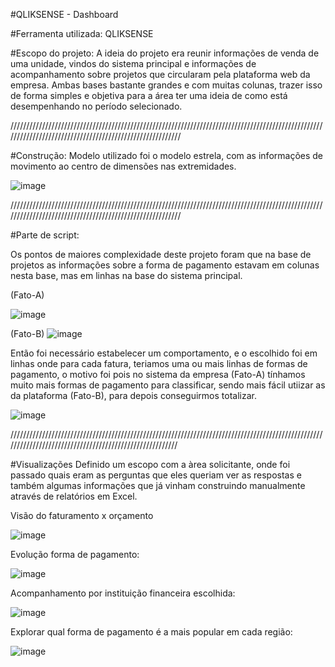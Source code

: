 #QLIKSENSE - Dashboard

#Ferramenta utilizada: QLIKSENSE

#Escopo do projeto:
A ideia do projeto era reunir informações de venda de uma unidade, vindos do sistema principal e informações de acompanhamento sobre projetos que circularam pela 
plataforma web da empresa. Ambas bases bastante grandes e com muitas colunas, trazer isso de forma simples e objetiva para a área ter uma ideia de como está 
desempenhando no período selecionado.

/////////////////////////////////////////////////////////////////////////////////////////////////////////////////////////////////////////////////////////

#Construção:
Modelo utilizado foi o modelo estrela, com as informações de movimento ao centro de dimensões nas extremidades.

![image](https://github.com/Ygorkelevra93/Projects/assets/121832957/c36470de-e10f-4e86-9033-f7f7578a73c1)



/////////////////////////////////////////////////////////////////////////////////////////////////////////////////////////////////////////////////////////

#Parte de script:

Os pontos de maiores complexidade deste projeto foram que na base de projetos as informações sobre a forma de pagamento estavam em colunas nesta base, 
mas em linhas na base do sistema principal.

(Fato-A)

![image](https://github.com/Ygorkelevra93/Projects/assets/121832957/a8bfa9f0-d420-4d5e-8884-19c807215212)


(Fato-B)
![image](https://github.com/Ygorkelevra93/Projects/assets/121832957/7813a91c-ca2d-48c9-b216-1540ee2d1038)

Então foi necessário estabelecer um comportamento, e o escolhido foi em linhas onde para cada fatura, teriamos uma ou mais linhas de formas de pagamento, 
o motivo foi pois no sistema da empresa (Fato-A) tínhamos muito mais formas de pagamento para classificar, sendo mais fácil utiizar as da plataforma 
(Fato-B), para depois conseguirmos totalizar. 

![image](https://github.com/Ygorkelevra93/Projects/assets/121832957/126bc0bc-3dcf-4d4b-aaaa-22ab875d446d)

////////////////////////////////////////////////////////////////////////////////////////////////////////////////////////////////////////////////////////

#Visualizações
Definido um escopo com a àrea solicitante, onde foi passado quais eram as perguntas que eles queriam ver as respostas e também algumas informações que já 
vinham construindo manualmente através de relatórios em Excel.

Visão do faturamento x orçamento

![image](https://github.com/Ygorkelevra93/Projects/assets/121832957/6701e98b-c799-4695-958e-efc0a1ab0377)


Evolução forma de pagamento: 

![image](https://github.com/Ygorkelevra93/Projects/assets/121832957/1ed5331a-d9e3-40c7-9743-326366024e05)



Acompanhamento por instituição financeira escolhida:

![image](https://github.com/Ygorkelevra93/Projects/assets/121832957/fcf71590-3e11-47f5-90c3-60e93dcffbb4)



Explorar qual forma de pagamento é a mais popular em cada região:

![image](https://github.com/Ygorkelevra93/Projects/assets/121832957/3141f5c1-f82c-47a8-b0ad-b24f5876e0f1)




 

